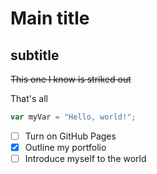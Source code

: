 # Main title #
## subtitle ##
~~This one I know is striked out~~

That's all
``` javascript
var myVar = "Hello, world!";
```
- [ ] Turn on GitHub Pages
- [x] Outline my portfolio
- [ ] Introduce myself to the world
